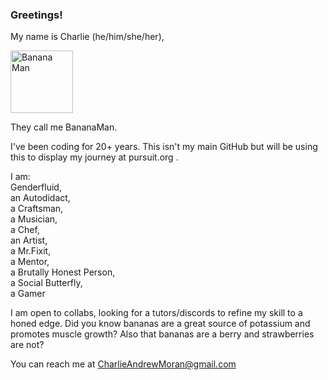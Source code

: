 ### Greetings!

My name is Charlie (he/him/she/her),

<img src="https://user-images.githubusercontent.com/40501376/135515555-54b3a53d-7335-4bf6-8a79-316fd59ca81b.png" alt="Banana Man" width="100"/>


They call me BananaMan.


I've been coding for 20+ years.
This isn't my main GitHub but will be using this to display my journey at pursuit.org .

I am:<br />
Genderfluid,<br />
an Autodidact,<br />
a Craftsman,<br />
a Musician,<br />
a Chef,<br />
an Artist,<br />
a Mr.Fixit,<br />
a Mentor,<br />
a Brutally Honest Person,<br />
a Social Butterfly,<br />
a Gamer<br />


I am open to collabs, looking for a tutors/discords to refine my skill to a honed edge.
Did you know bananas are a great source of potassium and promotes muscle growth? 
Also that bananas are a berry and strawberries are not?

You can reach me at CharlieAndrewMoran@gmail.com

